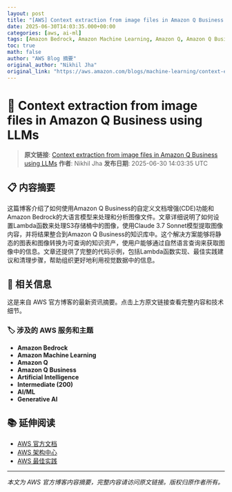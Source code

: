 ```yaml
---
layout: post
title: "[AWS] Context extraction from image files in Amazon Q Business using LLMs"
date: 2025-06-30T14:03:35.000+00:00
categories: [aws, ai-ml]
tags: [Amazon Bedrock, Amazon Machine Learning, Amazon Q, Amazon Q Business, Artificial Intelligence, Intermediate (200), AIML, Generative AI]
toc: true
math: false
author: "AWS Blog 摘要"
original_author: "Nikhil Jha"
original_link: "https://aws.amazon.com/blogs/machine-learning/context-extraction-from-image-files-in-amazon-q-business-using-llms/"
---
```


# 🤖 Context extraction from image files in Amazon Q Business using LLMs

> **原文链接**: [Context extraction from image files in Amazon Q Business using LLMs](https://aws.amazon.com/blogs/machine-learning/context-extraction-from-image-files-in-amazon-q-business-using-llms/)
> **作者**: Nikhil Jha
> **发布日期**: 2025-06-30 14:03:35 UTC

## 📋 内容摘要

这篇博客介绍了如何使用Amazon Q Business的自定义文档增强(CDE)功能和Amazon Bedrock的大语言模型来处理和分析图像文件。文章详细说明了如何设置Lambda函数来处理S3存储桶中的图像，使用Claude 3.7 Sonnet模型提取图像内容，并将结果整合到Amazon Q Business的知识库中。这个解决方案能够将静态的图表和图像转换为可查询的知识资产，使用户能够通过自然语言查询来获取图像中的信息。文章还提供了完整的代码示例，包括Lambda函数实现、最佳实践建议和清理步骤，帮助组织更好地利用视觉数据中的信息。

## 🔗 相关信息

这是来自 AWS 官方博客的最新资讯摘要。点击上方原文链接查看完整内容和技术细节。

### 🏷️ 涉及的 AWS 服务和主题

- **Amazon Bedrock**
- **Amazon Machine Learning**
- **Amazon Q**
- **Amazon Q Business**
- **Artificial Intelligence**
- **Intermediate (200)**
- **AI/ML**
- **Generative AI**

## 📚 延伸阅读

- [AWS 官方文档](https://docs.aws.amazon.com/)
- [AWS 架构中心](https://aws.amazon.com/architecture/)
- [AWS 最佳实践](https://aws.amazon.com/architecture/well-architected/)

---

*本文为 AWS 官方博客内容摘要，完整内容请访问原文链接。版权归原作者所有。*